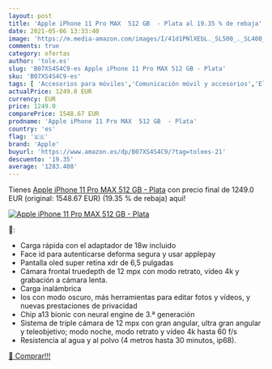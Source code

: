 ```yaml
---
layout: post
title: 'Apple iPhone 11 Pro MAX  512 GB  - Plata al 19.35 % de rebaja'
date: 2021-05-06 13:33:40
image: 'https://m.media-amazon.com/images/I/41d1PNlXEbL._SL500_._SL400_.jpg'
comments: true
category: ofertas
author: 'tole.es'
slug: 'B07XS4S4C9-es Apple iPhone 11 Pro MAX 512 GB - Plata'
sku: 'B07XS4S4C9-es'
tags: [ 'Accesorios para móviles','Comunicación móvil y accesorios','Electrónica','Fundas y carcasas para teléfonos móviles','apple','iphone', ]
actualPrice: 1249.0 EUR
currency: EUR
price: 1249.0
comparePrice: 1548.67 EUR
prodname: 'Apple iPhone 11 Pro MAX  512 GB  - Plata'
country: 'es'
flag: '🇪🇸'
brand: 'Apple'
buyurl: 'https://www.amazon.es/dp/B07XS4S4C9/?tag=tolees-21'
descuento: '19.35'
average: '1283.408'
---
```


Tienes [Apple iPhone 11 Pro MAX  512 GB  - Plata](https://www.amazon.es/dp/B07XS4S4C9/?tag=tolees-21) con precio final de  1249.0 EUR (original: 1548.67 EUR) (19.35 %  de rebaja) aqui!

[![Apple iPhone 11 Pro MAX  512 GB  - Plata](https://m.media-amazon.com/images/I/41d1PNlXEbL._SL500_._SL400_.jpg)](https://www.amazon.es/dp/B07XS4S4C9/?tag=tolees-21)

🔎:

- Carga rápida con el adaptador de 18w incluido
- Face id para autenticarse deforma segura y usar applepay
- Pantalla oled super retina xdr de 6,5 pulgadas
- Cámara frontal truedepth de 12 mpx con modo retrato, vídeo 4k y grabación a cámara lenta.
- Carga inalámbrica
- Ios con modo oscuro, más herramientas para editar fotos y vídeos, y nuevas prestaciones de privacidad
- Chip a13 bionic con neural engine de 3.ª generación
- Sistema de triple cámara de 12 mpx con gran angular, ultra gran angular y teleobjetivo; modo noche, modo retrato y vídeo 4k hasta 60 f/s
- Resistencia al agua y al polvo (4 metros hasta 30 minutos, ip68).

[🛒 Comprar!!!](https://www.amazon.es/dp/B07XS4S4C9/?tag=tolees-21)
